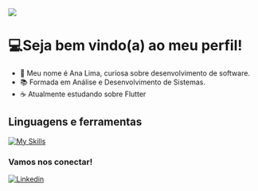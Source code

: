 <img src="https://github.com/AnaCarol21/AnaCarol21/assets/62665967/c730e08a-33c8-44d2-8de0-1aa5c7e63419)" align="center"/>

# :computer:Seja bem vindo(a) ao meu perfil!
- :star2: Meu nome é Ana Lima, curiosa sobre desenvolvimento de software.
- :books: Formada em Análise e Desenvolvimento de Sistemas.
- :coffee: Atualmente estudando sobre Flutter

## Linguagens e ferramentas
[![My Skills](https://skillicons.dev/icons?i=flutter,html,css,mysql,vscode,git,github)](https://skillicons.dev) 

### Vamos nos conectar!
[![Linkedin](https://skillicons.dev/icons?i=linkedin)](https://www.linkedin.com/in/ana-lima-6957431a5) 

